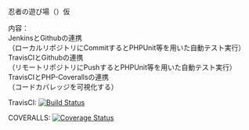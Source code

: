 忍者の遊び場（）仮

内容：  
JenkinsとGithubの連携  
（ローカルリポジトリにCommitするとPHPUnit等を用いた自動テスト実行）  
TravisCIとGithubの連携  
（リモートリポジトリにPushするとPHPUnit等を用いた自動テスト実行）  
TravisCIとPHP-Coverallsの連携  
（コードカバレッジを可視化する）  

TravisCI:
[![Build Status](https://travis-ci.org/varmil/miniature-ninja.png)](https://travis-ci.org/varmil/miniature-ninja)

COVERALLS:
[![Coverage Status](https://coveralls.io/repos/varmil/miniature-ninja/badge.png?branch=master)](https://coveralls.io/r/varmil/miniature-ninja?branch=master)